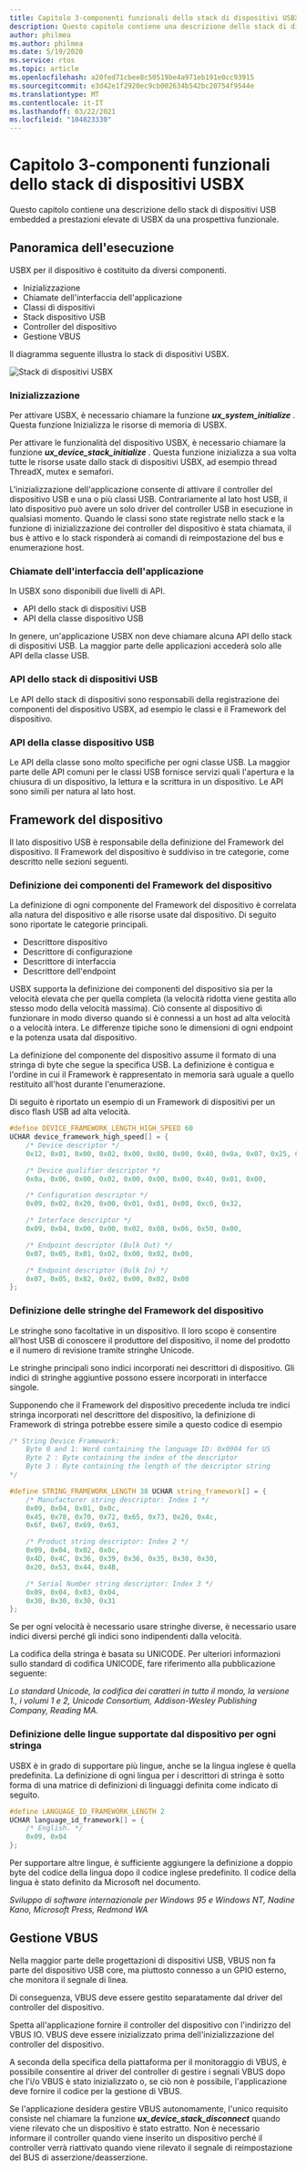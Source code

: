 ```yaml
---
title: Capitolo 3-componenti funzionali dello stack di dispositivi USBX
description: Questo capitolo contiene una descrizione dello stack di dispositivi USB embedded a prestazioni elevate di USBX da una prospettiva funzionale.
author: philmea
ms.author: philmea
ms.date: 5/19/2020
ms.service: rtos
ms.topic: article
ms.openlocfilehash: a20fed71cbee8c50519be4a971eb191e0cc93915
ms.sourcegitcommit: e3d42e1f2920ec9cb002634b542bc20754f9544e
ms.translationtype: MT
ms.contentlocale: it-IT
ms.lasthandoff: 03/22/2021
ms.locfileid: "104823330"
---
```

# <a name="chapter-3---functional-components-of-usbx-device-stack"></a>Capitolo 3-componenti funzionali dello stack di dispositivi USBX

Questo capitolo contiene una descrizione dello stack di dispositivi USB embedded a prestazioni elevate di USBX da una prospettiva funzionale.

## <a name="execution-overview"></a>Panoramica dell'esecuzione

USBX per il dispositivo è costituito da diversi componenti.

- Inizializzazione
- Chiamate dell'interfaccia dell'applicazione
- Classi di dispositivi
- Stack dispositivo USB
- Controller del dispositivo
- Gestione VBUS

Il diagramma seguente illustra lo stack di dispositivi USBX.

![Stack di dispositivi USBX](media/usbx-device-stack/usbx-device-stack.png)

### <a name="initialization"></a>Inizializzazione

Per attivare USBX, è necessario chiamare la funzione ***ux_system_initialize*** . Questa funzione Inizializza le risorse di memoria di USBX.

Per attivare le funzionalità del dispositivo USBX, è necessario chiamare la funzione ***ux_device_stack_initialize*** . Questa funzione inizializza a sua volta tutte le risorse usate dallo stack di dispositivi USBX, ad esempio thread ThreadX, mutex e semafori.

L'inizializzazione dell'applicazione consente di attivare il controller del dispositivo USB e una o più classi USB. Contrariamente al lato host USB, il lato dispositivo può avere un solo driver del controller USB in esecuzione in qualsiasi momento. Quando le classi sono state registrate nello stack e la funzione di inizializzazione dei controller del dispositivo è stata chiamata, il bus è attivo e lo stack risponderà ai comandi di reimpostazione del bus e enumerazione host.

### <a name="application-interface-calls"></a>Chiamate dell'interfaccia dell'applicazione

In USBX sono disponibili due livelli di API.

- API dello stack di dispositivi USB
- API della classe dispositivo USB

In genere, un'applicazione USBX non deve chiamare alcuna API dello stack di dispositivi USB. La maggior parte delle applicazioni accederà solo alle API della classe USB.

### <a name="usb-device-stack-apis"></a>API dello stack di dispositivi USB

Le API dello stack di dispositivi sono responsabili della registrazione dei componenti del dispositivo USBX, ad esempio le classi e il Framework del dispositivo.

### <a name="usb-device-class-apis"></a>API della classe dispositivo USB

Le API della classe sono molto specifiche per ogni classe USB. La maggior parte delle API comuni per le classi USB fornisce servizi quali l'apertura e la chiusura di un dispositivo, la lettura e la scrittura in un dispositivo. Le API sono simili per natura al lato host.

## <a name="device-framework"></a>Framework del dispositivo

Il lato dispositivo USB è responsabile della definizione del Framework del dispositivo. Il Framework del dispositivo è suddiviso in tre categorie, come descritto nelle sezioni seguenti.

### <a name="definition-of-the-components-of-the-device-framework"></a>Definizione dei componenti del Framework del dispositivo

La definizione di ogni componente del Framework del dispositivo è correlata alla natura del dispositivo e alle risorse usate dal dispositivo. Di seguito sono riportate le categorie principali.

- Descrittore dispositivo
- Descrittore di configurazione
- Descrittore di interfaccia
- Descrittore dell'endpoint

USBX supporta la definizione dei componenti del dispositivo sia per la velocità elevata che per quella completa (la velocità ridotta viene gestita allo stesso modo della velocità massima). Ciò consente al dispositivo di funzionare in modo diverso quando si è connessi a un host ad alta velocità o a velocità intera. Le differenze tipiche sono le dimensioni di ogni endpoint e la potenza usata dal dispositivo.

La definizione del componente del dispositivo assume il formato di una stringa di byte che segue la specifica USB. La definizione è contigua e l'ordine in cui il Framework è rappresentato in memoria sarà uguale a quello restituito all'host durante l'enumerazione.

Di seguito è riportato un esempio di un Framework di dispositivi per un disco flash USB ad alta velocità.

```c
#define DEVICE_FRAMEWORK_LENGTH_HIGH_SPEED 60
UCHAR device_framework_high_speed[] = {
    /* Device descriptor */
    0x12, 0x01, 0x00, 0x02, 0x00, 0x00, 0x00, 0x40, 0x0a, 0x07, 0x25, 0x40, 0x01, 0x00, 0x01, 0x02, 0x03, 0x01,

    /* Device qualifier descriptor */
    0x0a, 0x06, 0x00, 0x02, 0x00, 0x00, 0x00, 0x40, 0x01, 0x00,

    /* Configuration descriptor */
    0x09, 0x02, 0x20, 0x00, 0x01, 0x01, 0x00, 0xc0, 0x32,

    /* Interface descriptor */
    0x09, 0x04, 0x00, 0x00, 0x02, 0x08, 0x06, 0x50, 0x00,

    /* Endpoint descriptor (Bulk Out) */
    0x07, 0x05, 0x01, 0x02, 0x00, 0x02, 0x00,

    /* Endpoint descriptor (Bulk In) */
    0x07, 0x05, 0x82, 0x02, 0x00, 0x02, 0x00
};
```

### <a name="definition-of-the-strings-of-the-device-framework"></a>Definizione delle stringhe del Framework del dispositivo

Le stringhe sono facoltative in un dispositivo. Il loro scopo è consentire all'host USB di conoscere il produttore del dispositivo, il nome del prodotto e il numero di revisione tramite stringhe Unicode.

Le stringhe principali sono indici incorporati nei descrittori di dispositivo. Gli indici di stringhe aggiuntive possono essere incorporati in interfacce singole.

Supponendo che il Framework del dispositivo precedente includa tre indici stringa incorporati nel descrittore del dispositivo, la definizione di Framework di stringa potrebbe essere simile a questo codice di esempio

```c
/* String Device Framework:
    Byte 0 and 1: Word containing the language ID: 0x0904 for US
    Byte 2 : Byte containing the index of the descriptor
    Byte 3 : Byte containing the length of the descriptor string
*/

#define STRING_FRAMEWORK_LENGTH 38 UCHAR string_framework[] = {
    /* Manufacturer string descriptor: Index 1 */
    0x09, 0x04, 0x01, 0x0c,
    0x45, 0x78, 0x70, 0x72, 0x65, 0x73, 0x20, 0x4c,
    0x6f, 0x67, 0x69, 0x63,

    /* Product string descriptor: Index 2 */
    0x09, 0x04, 0x02, 0x0c,
    0x4D, 0x4C, 0x36, 0x39, 0x36, 0x35, 0x30, 0x30,
    0x20, 0x53, 0x44, 0x4B,

    /* Serial Number string descriptor: Index 3 */
    0x09, 0x04, 0x03, 0x04,
    0x30, 0x30, 0x30, 0x31
};
```

Se per ogni velocità è necessario usare stringhe diverse, è necessario usare indici diversi perché gli indici sono indipendenti dalla velocità.

La codifica della stringa è basata su UNICODE. Per ulteriori informazioni sullo standard di codifica UNICODE, fare riferimento alla pubblicazione seguente:

*Lo standard Unicode, la codifica dei caratteri in tutto il mondo, la versione 1., i volumi 1 e 2, Unicode Consortium, Addison-Wesley Publishing Company, Reading MA.*

### <a name="definition-of-the-languages-supported-by-the-device-for-each-string"></a>Definizione delle lingue supportate dal dispositivo per ogni stringa

USBX è in grado di supportare più lingue, anche se la lingua inglese è quella predefinita. La definizione di ogni lingua per i descrittori di stringa è sotto forma di una matrice di definizioni di linguaggi definita come indicato di seguito.

```c
#define LANGUAGE_ID_FRAMEWORK_LENGTH 2
UCHAR language_id_framework[] = {
    /* English. */
    0x09, 0x04
};
```

Per supportare altre lingue, è sufficiente aggiungere la definizione a doppio byte del codice della lingua dopo il codice inglese predefinito. Il codice della lingua è stato definito da Microsoft nel documento.

*Sviluppo di software internazionale per Windows 95 e Windows NT, Nadine Kano, Microsoft Press, Redmond WA*

## <a name="vbus-manager"></a>Gestione VBUS

Nella maggior parte delle progettazioni di dispositivi USB, VBUS non fa parte del dispositivo USB core, ma piuttosto connesso a un GPIO esterno, che monitora il segnale di linea.

Di conseguenza, VBUS deve essere gestito separatamente dal driver del controller del dispositivo.

Spetta all'applicazione fornire il controller del dispositivo con l'indirizzo del VBUS IO. VBUS deve essere inizializzato prima dell'inizializzazione del controller del dispositivo.

A seconda della specifica della piattaforma per il monitoraggio di VBUS, è possibile consentire al driver del controller di gestire i segnali VBUS dopo che l'i/o VBUS è stato inizializzato o, se ciò non è possibile, l'applicazione deve fornire il codice per la gestione di VBUS.

Se l'applicazione desidera gestire VBUS autonomamente, l'unico requisito consiste nel chiamare la funzione ***ux_device_stack_disconnect*** quando viene rilevato che un dispositivo è stato estratto. Non è necessario informare il controller quando viene inserito un dispositivo perché il controller verrà riattivato quando viene rilevato il segnale di reimpostazione del BUS di asserzione/deasserzione.

